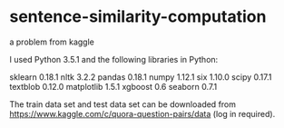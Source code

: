 # sentence-similarity-computation
a problem from kaggle


I used Python 3.5.1 and the following libraries in Python:

sklearn 0.18.1
nltk 3.2.2
pandas 0.18.1
numpy 1.12.1
six 1.10.0
scipy 0.17.1
textblob 0.12.0
matplotlib 1.5.1
xgboost 0.6
seaborn 0.7.1


The train data set and test data set can be downloaded from https://www.kaggle.com/c/quora-question-pairs/data (log in required).    


